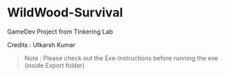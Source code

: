# WildWood-Survival
GameDev Project from Tinkering Lab

Credits :
Utkarsh Kumar



> Note : Please check out the Exe-Instructions before running the exe
(inside Export folder) 

